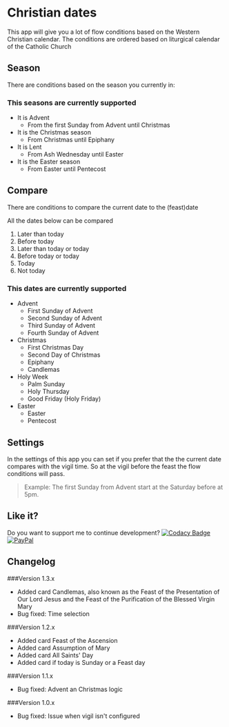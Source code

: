 # Christian dates

This app will give you a lot of flow conditions based on the Western Christian calendar.
The conditions are ordered based on liturgical calendar of the Catholic Church

## Season
There are conditions based on the season you currently in:

### This seasons are currently supported
* It is Advent
  - From the first Sunday from Advent until Christmas
* It is the Christmas season
  - From Christmas until Epiphany
* It is Lent
  - From Ash Wednesday until Easter
* It is the Easter season
  - From Easter until Pentecost

## Compare
There are conditions to compare the current date to the (feast)date

All the dates below can be compared
1. Later than today
2. Before today
3. Later than today or today
4. Before today or today
5. Today
6. Not today

### This dates are currently supported

* Advent
  - First Sunday of Advent
  - Second Sunday of Advent
  - Third Sunday of Advent
  - Fourth Sunday of Advent
* Christmas
  - First Christmas Day
  - Second Day of Christmas
  - Epiphany
  - Candlemas
* Holy Week
  - Palm Sunday
  - Holy Thursday
  - Good Friday (Holy Friday)
* Easter
  - Easter
  - Pentecost

## Settings
In the settings of this app you can set if you prefer that the the current date compares with the vigil time.
So at the vigil before the feast the flow conditions will pass.
> Example: The first Sunday from Advent start at the Saturday before at 5pm.

## Like it?

Do you want to support me to continue development?
[![Codacy Badge](https://api.codacy.com/project/badge/Grade/2d9bcf5c47e643bb9f5c2e6acc23ac9c)](https://app.codacy.com/app/kerkenit/nl.kerkenit.christiandates?utm_source=github.com&utm_medium=referral&utm_content=kerkenit/nl.kerkenit.christiandates&utm_campaign=badger)
[![PayPal](https://www.paypalobjects.com/webstatic/en_US/i/btn/png/blue-pill-paypal-34px.png)](https://www.paypal.me/kerkenit)

## Changelog

###Version 1.3.x
* Added card Candlemas, also known as the Feast of the Presentation of Our Lord Jesus and the Feast of the Purification of the Blessed Virgin Mary
* Bug fixed: Time selection

###Version 1.2.x
* Added card Feast of the Ascension
* Added card Assumption of Mary
* Added card All Saints' Day
* Added card if today is Sunday or a Feast day

###Version 1.1.x
* Bug fixed: Advent an Christmas logic


###Version 1.0.x
* Bug fixed: Issue when vigil isn't configured